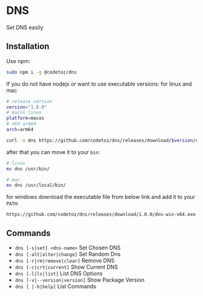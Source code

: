 # DNS

Set DNS easily

## Installation

Use npm:

```sh
sudo npm i -g @codetoz/dns
```

If you do not have nodejs or want to use executable versions:
for linux and mac

```sh
# release version
version="1.0.0"
# macos linux
platform=macos
# x64 arm64
arch=arm64

curl -o dns https://github.com/codetoz/dns/releases/download/$version/dns-$platform-$arch
```

after that you can move it to your `bin`:

```sh
# linux
mv dns /usr/bin/

# mac
mv dns /usr/local/bin/
```

for windows download the executable file from below link and add it to your `PATH`:

`https://github.com/codetoz/dns/releases/download/1.0.0/dns-win-x64.exe`

## Commands

- `dns [-s|set] <dns-name>` Set Chosen DNS
- `dns [-alt|alter|change]` Set Random Dns
- `dns [-r|rm|remove|clear]` Remove DNS
- `dns [-c|crt|current]` Show Current DNS
- `dns [-l|ls|list]` List DNS Options
- `dns [-v|--version|version]` Show Package Version
- `dns [ |-h|help]` List Commands
